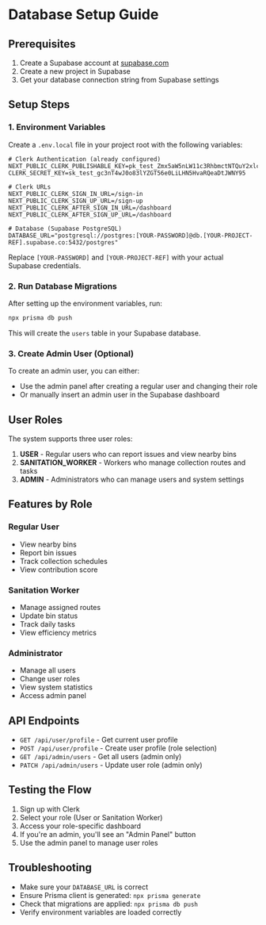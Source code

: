 # Database Setup Guide

## Prerequisites
1. Create a Supabase account at [supabase.com](https://supabase.com)
2. Create a new project in Supabase
3. Get your database connection string from Supabase settings

## Setup Steps

### 1. Environment Variables
Create a `.env.local` file in your project root with the following variables:

```env
# Clerk Authentication (already configured)
NEXT_PUBLIC_CLERK_PUBLISHABLE_KEY=pk_test_Zmx5aW5nLW11c3RhbmctNTQuY2xlcmsuYWNjb3VudHMuZGV2JA
CLERK_SECRET_KEY=sk_test_gc3nT4wJ0o83lYZGT56e0LiLHN5HvaRQeaDtJWNY95

# Clerk URLs
NEXT_PUBLIC_CLERK_SIGN_IN_URL=/sign-in
NEXT_PUBLIC_CLERK_SIGN_UP_URL=/sign-up
NEXT_PUBLIC_CLERK_AFTER_SIGN_IN_URL=/dashboard
NEXT_PUBLIC_CLERK_AFTER_SIGN_UP_URL=/dashboard

# Database (Supabase PostgreSQL)
DATABASE_URL="postgresql://postgres:[YOUR-PASSWORD]@db.[YOUR-PROJECT-REF].supabase.co:5432/postgres"
```

Replace `[YOUR-PASSWORD]` and `[YOUR-PROJECT-REF]` with your actual Supabase credentials.

### 2. Run Database Migrations
After setting up the environment variables, run:

```bash
npx prisma db push
```

This will create the `users` table in your Supabase database.

### 3. Create Admin User (Optional)
To create an admin user, you can either:
- Use the admin panel after creating a regular user and changing their role
- Or manually insert an admin user in the Supabase dashboard

## User Roles

The system supports three user roles:

1. **USER** - Regular users who can report issues and view nearby bins
2. **SANITATION_WORKER** - Workers who manage collection routes and tasks
3. **ADMIN** - Administrators who can manage users and system settings

## Features by Role

### Regular User
- View nearby bins
- Report bin issues
- Track collection schedules
- View contribution score

### Sanitation Worker
- Manage assigned routes
- Update bin status
- Track daily tasks
- View efficiency metrics

### Administrator
- Manage all users
- Change user roles
- View system statistics
- Access admin panel

## API Endpoints

- `GET /api/user/profile` - Get current user profile
- `POST /api/user/profile` - Create user profile (role selection)
- `GET /api/admin/users` - Get all users (admin only)
- `PATCH /api/admin/users` - Update user role (admin only)

## Testing the Flow

1. Sign up with Clerk
2. Select your role (User or Sanitation Worker)
3. Access your role-specific dashboard
4. If you're an admin, you'll see an "Admin Panel" button
5. Use the admin panel to manage user roles

## Troubleshooting

- Make sure your `DATABASE_URL` is correct
- Ensure Prisma client is generated: `npx prisma generate`
- Check that migrations are applied: `npx prisma db push`
- Verify environment variables are loaded correctly

